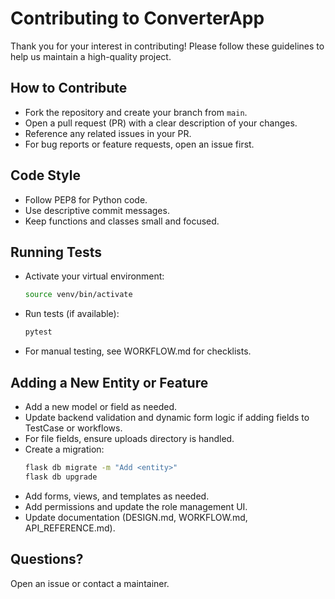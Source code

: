 # Contributing to ConverterApp

Thank you for your interest in contributing! Please follow these guidelines to help us maintain a high-quality project.

## How to Contribute
- Fork the repository and create your branch from `main`.
- Open a pull request (PR) with a clear description of your changes.
- Reference any related issues in your PR.
- For bug reports or feature requests, open an issue first.

## Code Style
- Follow PEP8 for Python code.
- Use descriptive commit messages.
- Keep functions and classes small and focused.

## Running Tests
- Activate your virtual environment:
  ```sh
  source venv/bin/activate
  ```
- Run tests (if available):
  ```sh
  pytest
  ```
- For manual testing, see WORKFLOW.md for checklists.

## Adding a New Entity or Feature
- Add a new model or field as needed.
- Update backend validation and dynamic form logic if adding fields to TestCase or workflows.
- For file fields, ensure uploads directory is handled.
- Create a migration:
  ```sh
  flask db migrate -m "Add <entity>"
  flask db upgrade
  ```
- Add forms, views, and templates as needed.
- Add permissions and update the role management UI.
- Update documentation (DESIGN.md, WORKFLOW.md, API_REFERENCE.md).

## Questions?
Open an issue or contact a maintainer. 